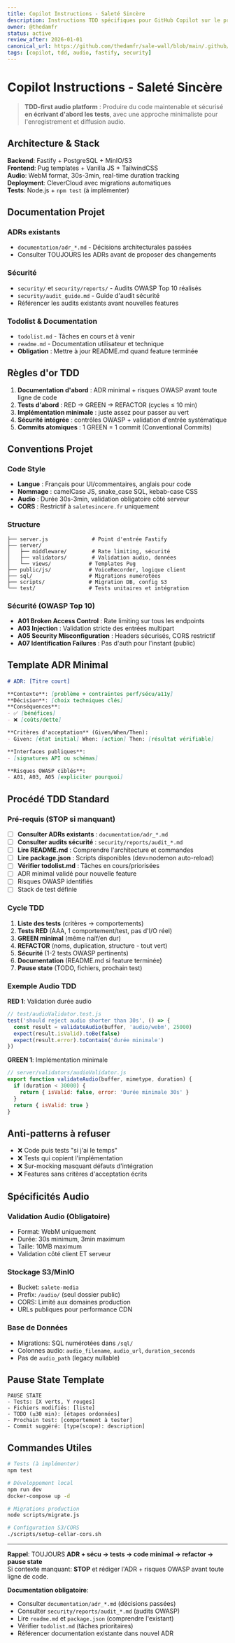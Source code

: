 ```yaml
---
title: Copilot Instructions - Saleté Sincère
description: Instructions TDD spécifiques pour GitHub Copilot sur le projet audio Saleté Sincère
owner: @thedamfr
status: active
review_after: 2026-01-01
canonical_url: https://github.com/thedamfr/sale-wall/blob/main/.github/copilot-instructions.md
tags: [copilot, tdd, audio, fastify, security]
---
```


# Copilot Instructions - Saleté Sincère

> **TDD-first audio platform** : Produire du code maintenable et sécurisé **en écrivant d'abord les tests**, avec une approche minimaliste pour l'enregistrement et diffusion audio.

## Architecture & Stack

**Backend**: Fastify + PostgreSQL + MinIO/S3  
**Frontend**: Pug templates + Vanilla JS + TailwindCSS  
**Audio**: WebM format, 30s-3min, real-time duration tracking  
**Deployment**: CleverCloud avec migrations automatiques  
**Tests**: Node.js + `npm test` (à implémenter)

## Documentation Projet

### ADRs existants
- `documentation/adr_*.md` - Décisions architecturales passées
- Consulter TOUJOURS les ADRs avant de proposer des changements

### Sécurité
- `security/` et `security/reports/` - Audits OWASP Top 10 réalisés
- `security/audit_guide.md` - Guide d'audit sécurité
- Référencer les audits existants avant nouvelles features

### Todolist & Documentation
- `todolist.md` - Tâches en cours et à venir
- `readme.md` - Documentation utilisateur et technique
- **Obligation** : Mettre à jour README.md quand feature terminée

## Règles d'or TDD

1. **Documentation d'abord** : ADR minimal + risques OWASP avant toute ligne de code
2. **Tests d'abord** : RED → GREEN → REFACTOR (cycles ≤ 10 min)
3. **Implémentation minimale** : juste assez pour passer au vert
4. **Sécurité intégrée** : contrôles OWASP + validation d'entrée systématique
5. **Commits atomiques** : 1 GREEN = 1 commit (Conventional Commits)

## Conventions Projet

### Code Style
- **Langue** : Français pour UI/commentaires, anglais pour code
- **Nommage** : camelCase JS, snake_case SQL, kebab-case CSS
- **Audio** : Durée 30s-3min, validation obligatoire côté serveur
- **CORS** : Restrictif à `saletesincere.fr` uniquement

### Structure
```
├── server.js              # Point d'entrée Fastify
├── server/
│   ├── middleware/        # Rate limiting, sécurité
│   ├── validators/        # Validation audio, données
│   └── views/            # Templates Pug
├── public/js/            # VoiceRecorder, logique client
├── sql/                  # Migrations numérotées
├── scripts/              # Migration DB, config S3
└── test/                 # Tests unitaires et intégration
```

### Sécurité (OWASP Top 10)
- **A01 Broken Access Control** : Rate limiting sur tous les endpoints
- **A03 Injection** : Validation stricte des entrées multipart
- **A05 Security Misconfiguration** : Headers sécurisés, CORS restrictif
- **A07 Identification Failures** : Pas d'auth pour l'instant (public)

## Template ADR Minimal

```markdown
# ADR: [Titre court]

**Contexte**: [problème + contraintes perf/sécu/a11y]
**Décision**: [choix techniques clés]
**Conséquences**: 
- ✅ [bénéfices]
- ❌ [coûts/dette]

**Critères d'acceptation** (Given/When/Then):
- Given: [état initial] When: [action] Then: [résultat vérifiable]

**Interfaces publiques**:
- [signatures API ou schémas]

**Risques OWASP ciblés**:
- A01, A03, A05 [expliciter pourquoi]
```

## Procédé TDD Standard

### Pré-requis (STOP si manquant)
- [ ] **Consulter ADRs existants** : `documentation/adr_*.md`
- [ ] **Consulter audits sécurité** : `security/reports/audit_*.md`
- [ ] **Lire README.md** : Comprendre l'architecture et commandes
- [ ] **Lire package.json** : Scripts disponibles (dev=nodemon auto-reload)
- [ ] **Vérifier todolist.md** : Tâches en cours/priorisées
- [ ] ADR minimal validé pour nouvelle feature
- [ ] Risques OWASP identifiés
- [ ] Stack de test définie

### Cycle TDD
1. **Liste des tests** (critères → comportements)
2. **Tests RED** (AAA, 1 comportement/test, pas d'I/O réel)
3. **GREEN minimal** (même naïf/en dur)
4. **REFACTOR** (noms, duplication, structure - tout vert)
5. **Sécurité** (1-2 tests OWASP pertinents)
6. **Documentation** (README.md si feature terminée)
7. **Pause state** (TODO, fichiers, prochain test)

### Exemple Audio TDD

**RED 1**: Validation durée audio
```js
// test/audioValidator.test.js
test('should reject audio shorter than 30s', () => {
  const result = validateAudio(buffer, 'audio/webm', 25000)
  expect(result.isValid).toBe(false)
  expect(result.error).toContain('durée minimale')
})
```

**GREEN 1**: Implémentation minimale
```js
// server/validators/audioValidator.js
export function validateAudio(buffer, mimetype, duration) {
  if (duration < 30000) {
    return { isValid: false, error: 'Durée minimale 30s' }
  }
  return { isValid: true }
}
```

## Anti-patterns à refuser

- ❌ Code puis tests "si j'ai le temps"
- ❌ Tests qui copient l'implémentation
- ❌ Sur-mocking masquant défauts d'intégration
- ❌ Features sans critères d'acceptation écrits

## Spécificités Audio

### Validation Audio (Obligatoire)
- Format: WebM uniquement
- Durée: 30s minimum, 3min maximum
- Taille: 10MB maximum
- Validation côté client ET serveur

### Stockage S3/MinIO
- Bucket: `salete-media`
- Prefix: `/audio/` (seul dossier public)
- CORS: Limité aux domaines production
- URLs publiques pour performance CDN

### Base de Données
- Migrations: SQL numérotées dans `/sql/`
- Colonnes audio: `audio_filename`, `audio_url`, `duration_seconds`
- Pas de `audio_path` (legacy nullable)

## Pause State Template

```
PAUSE STATE
- Tests: [X verts, Y rouges]
- Fichiers modifiés: [liste]
- TODO (≤30 min): [étapes ordonnées]
- Prochain test: [comportement à tester]
- Commit suggéré: [type(scope): description]
```

## Commandes Utiles

```bash
# Tests (à implémenter)
npm test

# Développement local
npm run dev
docker-compose up -d

# Migrations production
node scripts/migrate.js

# Configuration S3/CORS
./scripts/setup-cellar-cors.sh
```

---

**Rappel**: TOUJOURS **ADR + sécu → tests → code minimal → refactor → pause state**  
Si contexte manquant: **STOP** et rédiger l'ADR + risques OWASP avant toute ligne de code.

**Documentation obligatoire**:
- Consulter `documentation/adr_*.md` (décisions passées)
- Consulter `security/reports/audit_*.md` (audits OWASP)
- Lire `readme.md` et `package.json` (comprendre l'existant)
- Vérifier `todolist.md` (tâches prioritaires)
- Référencer documentation existante dans nouvel ADR
